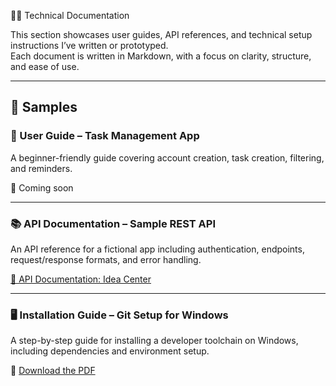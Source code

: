  🧑‍💻 Technical Documentation

This section showcases user guides, API references, and technical setup instructions I’ve written or prototyped.  
Each document is written in Markdown, with a focus on clarity, structure, and ease of use.

---

## 📘 Samples

### 🧭 User Guide – Task Management App

A beginner-friendly guide covering account creation, task creation, filtering, and reminders.

📎 Coming soon


---

### 📚 API Documentation – Sample REST API

An API reference for a fictional app including authentication, endpoints, request/response formats, and error handling.

[📎 API Documentation: Idea Center](https://github.com/M33rschaum/technical-writing-portfolio/blob/main/technical-docs/Sample-API-Doc.md)

---

### 🖥 Installation Guide – Git Setup for Windows

A step-by-step guide for installing a developer toolchain on Windows, including dependencies and environment setup.

📎 [Download the PDF](https://github.com/M33rschaum/technical-writing-portfolio/raw/main/technical-docs/GitForWindows_InstalationGuide.pdf)

